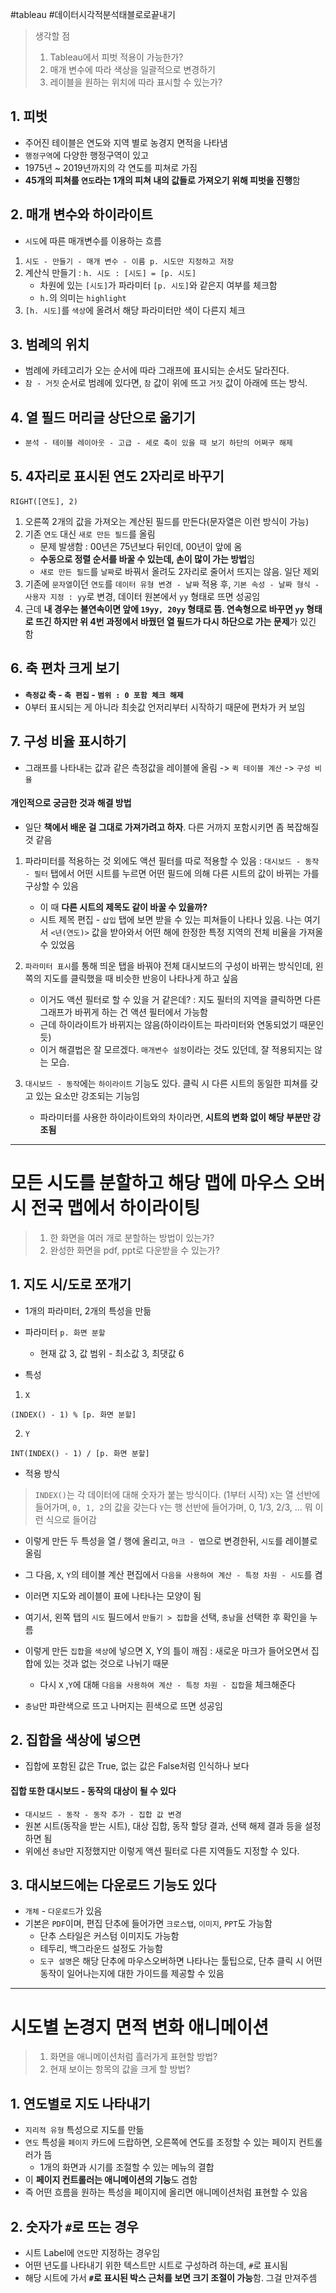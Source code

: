 #tableau #데이터시각적분석태블로로끝내기

> 생각할 점
> 1. Tableau에서 피벗 적용이 가능한가?
> 2. 매개 변수에 따라 색상을 일괄적으로 변경하기
> 3. 레이블을 원하는 위치에 따라 표시할 수 있는가?

## 1. 피벗

- 주어진 테이블은 연도와 지역 별로 농경지 면적을 나타냄
- `행정구역`에 다양한 행정구역이 있고
- 1975년 ~ 2019년까지의 각 연도를 피쳐로 가짐
- **45개의 피쳐를 `연도`라는 1개의 피쳐 내의 값들로 가져오기 위해 피벗을 진행**함

## 2. 매개 변수와 하이라이트
- `시도`에 따른 매개변수를 이용하는 흐름
1. `시도 - 만들기 - 매개 변수 - 이름 p. 시도만 지정하고 저장`
2. 계산식 만들기 : `h. 시도 : [시도] = [p. 시도]`
	- 차원에 있는 `[시도]`가 파라미터 `[p. 시도]`와 같은지 여부를 체크함
	- `h.`의 의미는 `highlight`
3. `[h. 시도]`를 `색상`에 올려서 해당 파라미터만 색이 다른지 체크


## 3. 범례의 위치
- 범례에 카테고리가 오는 순서에 따라 그래프에 표시되는 순서도 달라진다.
- `참 - 거짓` 순서로 범례에 있다면, `참` 값이 위에 뜨고 `거짓` 값이 아래에 뜨는 방식.

## 4. 열 필드 머리글 상단으로 옮기기
- `분석 - 테이블 레이아웃 - 고급 - 세로 축이 있을 때 보기 하단의 어쩌구 해제`

## 5. 4자리로 표시된 연도 2자리로 바꾸기
```tableau
RIGHT([연도], 2)
```
1. 오른쪽 2개의 값을 가져오는 계산된 필드를 만든다(문자열은 이런 방식이 가능)
2. 기존 `연도` 대신 `새로 만든 필드`를 올림
	- 문제 발생함 : 00년은 75년보다 뒤인데, 00년이 앞에 옴
	- **수동으로 정렬 순서를 바꿀 수 있는데, 손이 많이 가는 방법**임
	- `새로 만든 필드`를 `날짜`로 바꿔서 올려도 2자리로 줄어서 뜨지는 않음. 일단 제외
3. 기존에 `문자열`이던 `연도`를 `데이터 유형 변경 - 날짜` 적용 후,  `기본 속성 - 날짜 형식 - 사용자 지정 : yy`로 변경, 데이터 원본에서 `yy` 형태로 뜨면 성공임
4. 근데 **내 경우는 불연속이면 앞에 `19yy, 20yy` 형태로 뜸. 연속형으로 바꾸면 `yy` 형태로 뜨긴 하지만 위 4번 과정에서 바꿨던 열 필드가 다시 하단으로 가는 문제**가 있긴 함

## 6. 축 편차 크게 보기
- **`측정값` 축 - `축 편집` - `범위 : 0 포함 체크 해제`**
- 0부터 표시되는 게 아니라 최솟값 언저리부터 시작하기 때문에 편차가 커 보임


## 7. 구성 비율 표시하기
- 그래프를 나타내는 값과 같은 측정값을 레이블에 올림 -> `퀵 테이블 계산` -> `구성 비율`

#### 개인적으로 궁금한 것과 해결 방법

- 일단 **책에서 배운 걸 그대로 가져가려고 하자**. 다른 거까지 포함시키면 좀 복잡해질 것 같음

1. 파라미터를 적용하는 것 외에도 액션 필터를 따로 적용할 수 있음 : `대시보드 - 동작 - 필터` 탭에서 어떤 시트를 누르면 어떤 필드에 의해 다른 시트의 값이 바뀌는 가를 구상할 수 있음
	- 이 때 **다른 시트의 제목도 같이 바꿀 수 있을까?**
	- 시트 제목 편집 - `삽입` 탭에 보면 받을 수 있는 피쳐들이 나타나 있음. 나는 여기서 `<년(연도)>` 값을 받아와서 어떤 해에 한정한 특정 지역의 전체 비율을 가져올 수 있었음

2. `파라미터 표시`를 통해 띄운 탭을 바꿔야 전체 대시보드의 구성이 바뀌는 방식인데, 왼쪽의 지도를 클릭했을 때 비슷한 반응이 나타나게 하고 싶음
	- 이거도 액션 필터로 할 수 있을 거 같은데? : 지도 필터의 지역을 클릭하면 다른 그래프가 바뀌게 하는 건 액션 필터에서 가능함
	- 근데 하이라이트가 바뀌지는 않음(하이라이트는 파라미터와 연동되었기 때문인 듯)
	- 이거 해결법은 잘 모르겠다. `매개변수 설정`이라는 것도 있던데, 잘 적용되지는 않는 모습.

3. `대시보드 - 동작`에는 `하이라이트` 기능도 있다. 클릭 시 다른 시트의 동일한 피쳐를 갖고 있는 요소만 강조되는 기능임
	- 파라미터를 사용한 하이라이트와의 차이라면, **시트의 변화 없이 해당 부분만 강조됨**

---
# 모든 시도를 분할하고 해당 맵에 마우스 오버시 전국 맵에서 하이라이팅

> 1. 한 화면을 여러 개로 분할하는 방법이 있는가?
> 2. 완성한 화면을 pdf, ppt로 다운받을 수 있는가?

## 1. 지도 시/도로 쪼개기
- 1개의 파라미터, 2개의 특성을 만듦

- 파라미터 `p. 화면 분할`
	- 현재 값 3, 값 범위 - 최소값 3, 최댓값 6

- 특성
1. `X`
```TABLEAU
(INDEX() - 1) % [p. 화면 분할]
```

2. `Y`
```TABLEAU
INT(INDEX() - 1) / [p. 화면 분할]
```

- 적용 방식
> `INDEX()`는 각 데이터에 대해 숫자가 붙는 방식이다. (1부터 시작) 
> `X`는 열 선반에 들어가며, `0, 1, 2`의 값을 갖는다
> `Y`는 행 선반에 들어가며, 0, 1/3, 2/3, ... 뭐 이런 식으로 들어감

- 이렇게 만든 두 특성을 열 / 행에 올리고, `마크 - 맵`으로 변경한뒤, `시도`를 레이블로 올림
- 그 다음, `X`, `Y`의 테이블 계산 편집에서 `다음을 사용하여 계산 - 특정 차원 - 시도`를 켬
- 이러면 지도와 레이블이 표에 나타나는 모양이 됨

- 여기서, 왼쪽 탭의 `시도` 필드에서 `만들기 > 집합`을 선택, `충남`을 선택한 후 확인을 누름
- 이렇게 만든 `집합`을 `색상`에 넣으면 X, Y의 틀이 깨짐 : 새로운 마크가 들어오면서 집합에 있는 것과 없는 것으로 나뉘기 때문
	- 다시 `X` ,`Y`에 대해 `다음을 사용하여 계산 - 특정 차원 - 집합`을 체크해준다

- `충남`만 파란색으로 뜨고 나머지는 흰색으로 뜨면 성공임


## 2. 집합을 색상에 넣으면
- 집합에 포함된 값은 True, 없는 값은 False처럼 인식하나 보다

#### 집합 또한 대시보드 - 동작의 대상이 될 수 있다
- `대시보드 - 동작 - 동작 추가 - 집합 값 변경`
- 원본 시트(동작을 받는 시트), 대상 집합, 동작 할당 결과, 선택 해제 결과 등을 설정하면 됨
- 위에선 `충남`만 지정했지만 이렇게 액션 필터로 다른 지역들도 지정할 수 있다.

## 3. 대시보드에는 다운로드 기능도 있다
- `개체` - `다운로드`가 있음
- 기본은 `PDF`이며, 편집 단추에 들어가면 `크로스탭`, `이미지`, `PPT`도 가능함
	- 단추 스타일은 커스텀 이미지도 가능함
	- 테두리, 백그라운드 설정도 가능함
	- `도구 설명`은 해당 단추에 마우스오버하면 나타나는 툴팁으로, 단추 클릭 시 어떤 동작이 일어나는지에 대한 가이드를 제공할 수 있음

---
# 시도별 논경지 면적 변화 애니메이션

> 1. 화면을 애니메이션처럼 흘러가게 표현할 방법?
> 2. 현재 보이는 항목의 값을 크게 할 방법?


## 1. 연도별로 지도 나타내기
- `지리적 유형` 특성으로 지도를 만듦
- `연도` 특성을 `페이지` 카드에 드랍하면, 오른쪽에 연도를 조정할 수 있는 페이지 컨트롤러가 뜸
	- 1개의 화면과 시기를 조절할 수 있는 메뉴의 결합
- 이 **페이지 컨트롤러는 애니메이션의 기능**도 겸함
- 즉 어떤 흐름을 원하는 특성을 페이지에 올리면 애니메이션처럼 표현할 수 있음



## 2. 숫자가 `#`로 뜨는 경우
- 시트 Label에 `연도`만 지정하는 경우임
- 어떤 년도를 나타내기 위한 텍스트만 시트로 구성하려 하는데, `#`로 표시됨
- 해당 시트에 가서 **`#`로 표시된 박스 근처를 보면 크기 조절이 가능**함. 그걸 만져주셈

